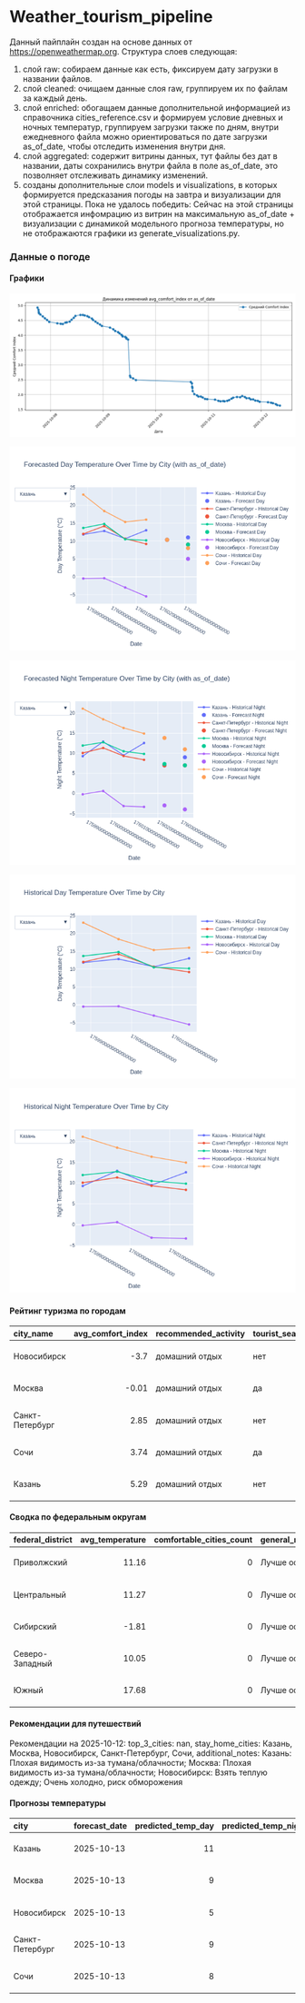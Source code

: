 # Weather_tourism_pipeline
Данный пайплайн создан на основе данных от https://openweathermap.org.
Структура слоев следующая:
  1) слой raw: 
  собираем данные как есть, фиксируем дату загрузки в названии файлов.
  2) слой cleaned:
  очищаем данные слоя raw, группируем их по файлам за каждый день.
  3) слой enriched:
  обогащаем данные дополнительной информацией из справочника cities_reference.csv и формируем условие дневных и ночных температур,
  группируем загрузки также по дням, внутри ежедневного файла можно ориентироваться по дате загрузки as_of_date, чтобы отследить изменения внутри дня.
  4) слой aggregated:
   содержит витрины данных, тут файлы без дат в названии, даты сохранились внутри файла в поле as_of_date, это позволняет отслеживать динамику изменений.
  6) созданы дополнительные слои models и visualizations, в которых формируется предсказания погоды на завтра и визуализации для этой страницы.
  Пока не удалось победить: Сейчас на этой страницы отображается инфомрацию из витрин на максимальную as_of_date + визуализации с динамикой модельного прогноза температуры, 
  но не отображаются графики из generate_visualizations.py.
<!-- WEATHER DATA START -->
### Данные о погоде

#### Графики
![Comfort Index Trend](data/visualizations/comfort_index_trend.png)

![Forecasted Day Temperature](data/visualizations/forecasted_day_temperature.png)

![Forecasted Night Temperature](data/visualizations/forecasted_night_temperature.png)

![Historical Day Temperature](data/visualizations/historical_day_temperature.png)

![Historical Night Temperature](data/visualizations/historical_night_temperature.png)

#### Рейтинг туризма по городам
| city_name       |   avg_comfort_index | recommended_activity   | tourist_season_match   | tourism_season   | tour_recommendation       | as_of_date          |
|:----------------|--------------------:|:-----------------------|:-----------------------|:-----------------|:--------------------------|:--------------------|
| Новосибирск     |               -3.7  | домашний отдых         | нет                    | Июнь-Август      | домашний отдых вне сезона | 2025-10-12 08:39:00 |
| Москва          |               -0.01 | домашний отдых         | да                     | Круглогодично    | домашний отдых в сезон    | 2025-10-12 08:39:00 |
| Санкт-Петербург |                2.85 | домашний отдых         | нет                    | Май-Сентябрь     | домашний отдых вне сезона | 2025-10-12 08:39:00 |
| Сочи            |                3.74 | домашний отдых         | да                     | Май-Октябрь      | домашний отдых в сезон    | 2025-10-12 08:39:00 |
| Казань          |                5.29 | домашний отдых         | нет                    | Май-Сентябрь     | домашний отдых вне сезона | 2025-10-12 08:39:00 |

#### Сводка по федеральным округам
| federal_district   |   avg_temperature |   comfortable_cities_count | general_recommendation   | as_of_date          |
|:-------------------|------------------:|---------------------------:|:-------------------------|:--------------------|
| Приволжский        |             11.16 |                          0 | Лучше остаться дома      | 2025-10-12 08:39:00 |
| Центральный        |             11.27 |                          0 | Лучше остаться дома      | 2025-10-12 08:39:00 |
| Сибирский          |             -1.81 |                          0 | Лучше остаться дома      | 2025-10-12 08:39:00 |
| Северо-Западный    |             10.05 |                          0 | Лучше остаться дома      | 2025-10-12 08:39:00 |
| Южный              |             17.68 |                          0 | Лучше остаться дома      | 2025-10-12 08:39:00 |

#### Рекомендации для путешествий
Рекомендации на 2025-10-12: top_3_cities: nan, stay_home_cities: Казань, Москва, Новосибирск, Санкт-Петербург, Сочи, additional_notes: Казань: Плохая видимость из-за тумана/облачности; Москва: Плохая видимость из-за тумана/облачности; Новосибирск: Взять теплую одежду; Очень холодно, риск обморожения

#### Прогнозы температуры
| city            | forecast_date   |   predicted_temp_day |   predicted_temp_night | model_type       | as_of_date          |
|:----------------|:----------------|---------------------:|-----------------------:|:-----------------|:--------------------|
| Казань          | 2025-10-13      |                   11 |                      9 | LinearRegression | 2025-10-12 08:39:48 |
| Москва          | 2025-10-13      |                    9 |                      7 | LinearRegression | 2025-10-12 08:39:48 |
| Новосибирск     | 2025-10-13      |                    5 |                     -4 | LinearRegression | 2025-10-12 08:39:48 |
| Санкт-Петербург | 2025-10-13      |                    9 |                      7 | LinearRegression | 2025-10-12 08:39:48 |
| Сочи            | 2025-10-13      |                    8 |                     11 | LinearRegression | 2025-10-12 08:39:48 |


<!-- WEATHER DATA END -->
